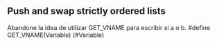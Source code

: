 ## Push and swap strictly ordered lists

Abandone la idea de utilizar GET_VNAME para escribir si a o b.
#define GET_VNAME(Variable) (#Variable)

